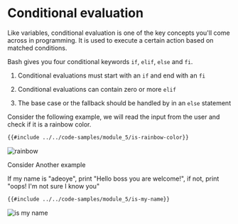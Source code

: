 # Conditional evaluation


Like variables, conditional evaluation is one of the key concepts you'll come across in programming. It is used to execute a certain action based on matched conditions.


Bash gives you four conditional keywords `if`, `elif`, `else` and `fi`.

1. Conditional evaluations must start with an `if` and end with an `fi`

2. Conditional evaluations can contain zero or more `elif`

3. The base case or the fallback should be handled by in an `else` statement

Consider the following example, we will read the input from the user and check if it is a rainbow color.

```sh
{{#include ../../code-samples/module_5/is-rainbow-color}}
```

![rainbow](../../assets/shell-scripting/module_5_is-rainbow-color.png)

Consider Another example

If my name is "adeoye", print "Hello boss you are welcome!", if not, print "oops! I'm not sure I know you"

```sh
{{#include ../../code-samples/module_5/is-my-name}}
```

![is my name](../../assets/shell-scripting/module_5-is-my-name.png)
